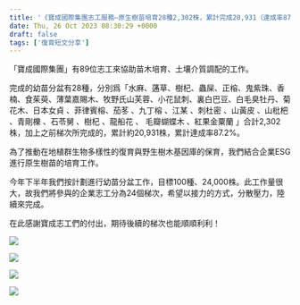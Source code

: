 ```yaml
---
title: '《寶成國際集團志工服務—原生樹苗培育28種2,302株，累計完成20,931（達成率87.2%）》2023/10/26'
date: Thu, 26 Oct 2023 08:30:29 +0000
draft: false
tags: ['復育短文分享']
---
```


「寶成國際集團」有89位志工來協助苗木培育、土壤介質調配的工作。

完成的幼苗分盆有28種，分別爲「水麻、蓪草、樹杞、蟲屎、正榕、鬼紫珠、香楠、食茱萸、薄葉嘉賜木、牧野氏山芙蓉、小花鼠刺、裏白巴豆、白毛臭牡丹、菊花木、日本女貞 、菲律賓榕、茄苳 、九丁榕 、江某 、刺杜密 、山黃皮 、山枇杷 、青剛櫟 、石苓舅 、樹杞 、龍船花 、 毛瓣蝴蝶木 、紅果金粟蘭 」合計2,302株，加上之前梯次所完成的，累計約20,931株，累計達成率87.2%。

為了推動在地植群生物多樣性的復育與野生樹木基因庫的保育，我們結合企業ESG進行原生樹苗的培育工作。

今年下半年我們按計劃進行幼苗分盆工作，目標100種、24,000株。此工作量很大，故我們將參與的企業志工分為24個梯次，希望以接力的方式，分散壓力，陸續來完成。

在此感謝寶成志工們的付出，期待後續的梯次也能順順利利！

![](https://www.reforestation.tw/wp-content/uploads/2023/11/1026寶成4-1024x768.jpg)

![](https://www.reforestation.tw/wp-content/uploads/2023/11/1026寶成3.jpg)

![](https://www.reforestation.tw/wp-content/uploads/2023/11/1026寶成2.jpg)

![](https://www.reforestation.tw/wp-content/uploads/2023/11/1026寶成.jpg)